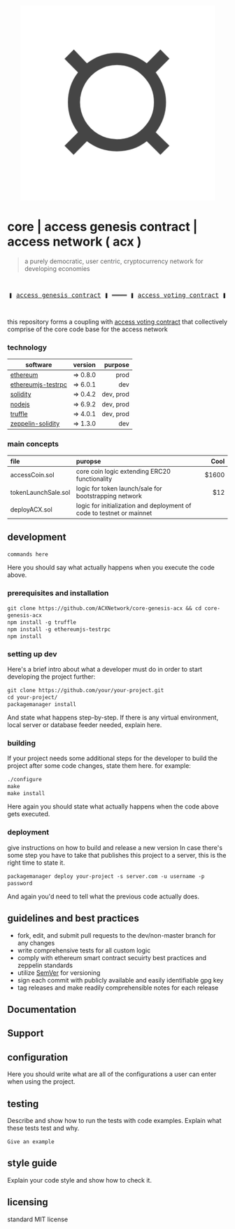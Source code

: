 <p align="center">
  <img width="445" height="445" src="manuscript/resources/images/logo.png">
</p>

# core | access genesis contract | access network ( acx )
> a purely democratic, user centric, cryptocurrency network for developing economies

<pre>
  <p align="center" style="bold">❚ <a href="https://github.com/ACXNetwork/core-genesis-acx">access genesis contract</a> ❚ ════ ❚ <a href="https://github.com/ACXNetwork/core-voting-acx">access voting contract</a> ❚</p>
</pre>
this repository forms a coupling with [access voting contract](https://github.com/ACXNetwork/core-voting-acx "access voting contract") that collectively comprise of the core code base for the access network


### technology
| software      | version       | purpose  |
| ------------- |:-------------:| -----:|
| [ethereum](https://github.com/ethereum "ethereum")    | => 0.8.0 | prod |
| [ethereumjs-testrpc](https://github.com/trufflesuite/truffle) |  => 6.0.1 | dev |
| [solidity](https://github.com/ethereum/solidity "solidity") | => 0.4.2 | dev, prod |
| [nodejs](https://github.com/nodejs "nodejs")    | => 6.9.2 | dev, prod |
| [truffle](https://github.com/trufflesuite/truffle "truffle")    | => 4.0.1    | dev, prod |
| [zeppelin-solidity](https://github.com/OpenZeppelin/zeppelin-solidity "zeppelin-solidity")    | =>  1.3.0    | dev |


### main concepts

| file        | puropse           | Cool  |
| :------------- |:-------------| -----:|
| accessCoin.sol      | core coin logic extending ERC20 functionality | $1600 |
| tokenLaunchSale.sol     | logic for token launch/sale for bootstrapping network     |   $12 |
| deployACX.sol | logic for initialization and deployment of code to testnet or mainnet | |


## development

```shell
commands here
```

Here you should say what actually happens when you execute the code above.

### prerequisites and installation

```shell
git clone https://github.com/ACXNetwork/core-genesis-acx && cd core-genesis-acx
npm install -g truffle
npm install -g ethereumjs-testrpc
npm install 

```

### setting up dev

Here's a brief intro about what a developer must do in order to start developing
the project further:

```shell
git clone https://github.com/your/your-project.git
cd your-project/
packagemanager install
```

And state what happens step-by-step. If there is any virtual environment, local server or database feeder needed, explain here.

### building

If your project needs some additional steps for the developer to build the
project after some code changes, state them here. for example:

```shell
./configure
make
make install
```

Here again you should state what actually happens when the code above gets
executed.

### deployment
give instructions on how to build and release a new version
In case there's some step you have to take that publishes this project to a
server, this is the right time to state it.

```shell
packagemanager deploy your-project -s server.com -u username -p password
```

And again you'd need to tell what the previous code actually does.

## guidelines and best practices

- fork, edit, and submit pull requests to the dev/non-master branch for any changes
- write comprehensive tests for all custom logic
- comply with ethereum smart contract secuirty best practices and zeppelin standards
- utilize [SemVer](http://semver.org/) for versioning
- sign each commit with publicly available and easily identifiable gpg key
- tag releases and make readily comprehensible notes for each release

## Documentation

## Support


## configuration

Here you should write what are all of the configurations a user can enter when
using the project.

## testing

Describe and show how to run the tests with code examples.
Explain what these tests test and why.

```shell
Give an example
```

## style guide

Explain your code style and show how to check it.

## licensing

standard MIT license
